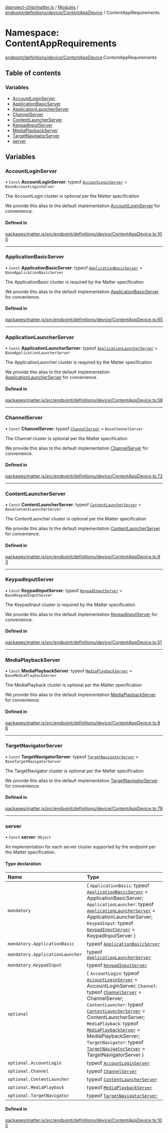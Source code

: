 [@project-chip/matter.js](../README.md) / [Modules](../modules.md) / [endpoint/definitions/device/ContentAppDevice](endpoint_definitions_device_ContentAppDevice.md) / ContentAppRequirements

# Namespace: ContentAppRequirements

[endpoint/definitions/device/ContentAppDevice](endpoint_definitions_device_ContentAppDevice.md).ContentAppRequirements

## Table of contents

### Variables

- [AccountLoginServer](endpoint_definitions_device_ContentAppDevice.ContentAppRequirements.md#accountloginserver)
- [ApplicationBasicServer](endpoint_definitions_device_ContentAppDevice.ContentAppRequirements.md#applicationbasicserver)
- [ApplicationLauncherServer](endpoint_definitions_device_ContentAppDevice.ContentAppRequirements.md#applicationlauncherserver)
- [ChannelServer](endpoint_definitions_device_ContentAppDevice.ContentAppRequirements.md#channelserver)
- [ContentLauncherServer](endpoint_definitions_device_ContentAppDevice.ContentAppRequirements.md#contentlauncherserver)
- [KeypadInputServer](endpoint_definitions_device_ContentAppDevice.ContentAppRequirements.md#keypadinputserver)
- [MediaPlaybackServer](endpoint_definitions_device_ContentAppDevice.ContentAppRequirements.md#mediaplaybackserver)
- [TargetNavigatorServer](endpoint_definitions_device_ContentAppDevice.ContentAppRequirements.md#targetnavigatorserver)
- [server](endpoint_definitions_device_ContentAppDevice.ContentAppRequirements.md#server)

## Variables

### AccountLoginServer

• `Const` **AccountLoginServer**: typeof [`AccountLoginServer`](../classes/behavior_definitions_account_login_export.AccountLoginServer.md) = `BaseAccountLoginServer`

The AccountLogin cluster is optional per the Matter specification

We provide this alias to the default implementation [AccountLoginServer](endpoint_definitions_device_ContentAppDevice.ContentAppRequirements.md#accountloginserver) for convenience.

#### Defined in

[packages/matter.js/src/endpoint/definitions/device/ContentAppDevice.ts:100](https://github.com/project-chip/matter.js/blob/0c058ae17fdba4c0b89b8b13c309011d51782299/packages/matter.js/src/endpoint/definitions/device/ContentAppDevice.ts#L100)

___

### ApplicationBasicServer

• `Const` **ApplicationBasicServer**: typeof [`ApplicationBasicServer`](../classes/behavior_definitions_application_basic_export.ApplicationBasicServer.md) = `BaseApplicationBasicServer`

The ApplicationBasic cluster is required by the Matter specification

We provide this alias to the default implementation [ApplicationBasicServer](endpoint_definitions_device_ContentAppDevice.ContentAppRequirements.md#applicationbasicserver) for convenience.

#### Defined in

[packages/matter.js/src/endpoint/definitions/device/ContentAppDevice.ts:65](https://github.com/project-chip/matter.js/blob/0c058ae17fdba4c0b89b8b13c309011d51782299/packages/matter.js/src/endpoint/definitions/device/ContentAppDevice.ts#L65)

___

### ApplicationLauncherServer

• `Const` **ApplicationLauncherServer**: typeof [`ApplicationLauncherServer`](../classes/behavior_definitions_application_launcher_export.ApplicationLauncherServer.md) = `BaseApplicationLauncherServer`

The ApplicationLauncher cluster is required by the Matter specification

We provide this alias to the default implementation [ApplicationLauncherServer](endpoint_definitions_device_ContentAppDevice.ContentAppRequirements.md#applicationlauncherserver) for convenience.

#### Defined in

[packages/matter.js/src/endpoint/definitions/device/ContentAppDevice.ts:58](https://github.com/project-chip/matter.js/blob/0c058ae17fdba4c0b89b8b13c309011d51782299/packages/matter.js/src/endpoint/definitions/device/ContentAppDevice.ts#L58)

___

### ChannelServer

• `Const` **ChannelServer**: typeof [`ChannelServer`](../classes/behavior_definitions_channel_export.ChannelServer.md) = `BaseChannelServer`

The Channel cluster is optional per the Matter specification

We provide this alias to the default implementation [ChannelServer](endpoint_definitions_device_ContentAppDevice.ContentAppRequirements.md#channelserver) for convenience.

#### Defined in

[packages/matter.js/src/endpoint/definitions/device/ContentAppDevice.ts:72](https://github.com/project-chip/matter.js/blob/0c058ae17fdba4c0b89b8b13c309011d51782299/packages/matter.js/src/endpoint/definitions/device/ContentAppDevice.ts#L72)

___

### ContentLauncherServer

• `Const` **ContentLauncherServer**: typeof [`ContentLauncherServer`](../classes/behavior_definitions_content_launcher_export.ContentLauncherServer.md) = `BaseContentLauncherServer`

The ContentLauncher cluster is optional per the Matter specification

We provide this alias to the default implementation [ContentLauncherServer](endpoint_definitions_device_ContentAppDevice.ContentAppRequirements.md#contentlauncherserver) for convenience.

#### Defined in

[packages/matter.js/src/endpoint/definitions/device/ContentAppDevice.ts:93](https://github.com/project-chip/matter.js/blob/0c058ae17fdba4c0b89b8b13c309011d51782299/packages/matter.js/src/endpoint/definitions/device/ContentAppDevice.ts#L93)

___

### KeypadInputServer

• `Const` **KeypadInputServer**: typeof [`KeypadInputServer`](../classes/behavior_definitions_keypad_input_export.KeypadInputServer.md) = `BaseKeypadInputServer`

The KeypadInput cluster is required by the Matter specification

We provide this alias to the default implementation [KeypadInputServer](endpoint_definitions_device_ContentAppDevice.ContentAppRequirements.md#keypadinputserver) for convenience.

#### Defined in

[packages/matter.js/src/endpoint/definitions/device/ContentAppDevice.ts:51](https://github.com/project-chip/matter.js/blob/0c058ae17fdba4c0b89b8b13c309011d51782299/packages/matter.js/src/endpoint/definitions/device/ContentAppDevice.ts#L51)

___

### MediaPlaybackServer

• `Const` **MediaPlaybackServer**: typeof [`MediaPlaybackServer`](../classes/behavior_definitions_media_playback_export.MediaPlaybackServer.md) = `BaseMediaPlaybackServer`

The MediaPlayback cluster is optional per the Matter specification

We provide this alias to the default implementation [MediaPlaybackServer](endpoint_definitions_device_ContentAppDevice.ContentAppRequirements.md#mediaplaybackserver) for convenience.

#### Defined in

[packages/matter.js/src/endpoint/definitions/device/ContentAppDevice.ts:86](https://github.com/project-chip/matter.js/blob/0c058ae17fdba4c0b89b8b13c309011d51782299/packages/matter.js/src/endpoint/definitions/device/ContentAppDevice.ts#L86)

___

### TargetNavigatorServer

• `Const` **TargetNavigatorServer**: typeof [`TargetNavigatorServer`](../classes/behavior_definitions_target_navigator_export.TargetNavigatorServer.md) = `BaseTargetNavigatorServer`

The TargetNavigator cluster is optional per the Matter specification

We provide this alias to the default implementation [TargetNavigatorServer](endpoint_definitions_device_ContentAppDevice.ContentAppRequirements.md#targetnavigatorserver) for convenience.

#### Defined in

[packages/matter.js/src/endpoint/definitions/device/ContentAppDevice.ts:79](https://github.com/project-chip/matter.js/blob/0c058ae17fdba4c0b89b8b13c309011d51782299/packages/matter.js/src/endpoint/definitions/device/ContentAppDevice.ts#L79)

___

### server

• `Const` **server**: `Object`

An implementation for each server cluster supported by the endpoint per the Matter specification.

#### Type declaration

| Name | Type |
| :------ | :------ |
| `mandatory` | \{ `ApplicationBasic`: typeof [`ApplicationBasicServer`](../classes/behavior_definitions_application_basic_export.ApplicationBasicServer.md) = ApplicationBasicServer; `ApplicationLauncher`: typeof [`ApplicationLauncherServer`](../classes/behavior_definitions_application_launcher_export.ApplicationLauncherServer.md) = ApplicationLauncherServer; `KeypadInput`: typeof [`KeypadInputServer`](../classes/behavior_definitions_keypad_input_export.KeypadInputServer.md) = KeypadInputServer } |
| `mandatory.ApplicationBasic` | typeof [`ApplicationBasicServer`](../classes/behavior_definitions_application_basic_export.ApplicationBasicServer.md) |
| `mandatory.ApplicationLauncher` | typeof [`ApplicationLauncherServer`](../classes/behavior_definitions_application_launcher_export.ApplicationLauncherServer.md) |
| `mandatory.KeypadInput` | typeof [`KeypadInputServer`](../classes/behavior_definitions_keypad_input_export.KeypadInputServer.md) |
| `optional` | \{ `AccountLogin`: typeof [`AccountLoginServer`](../classes/behavior_definitions_account_login_export.AccountLoginServer.md) = AccountLoginServer; `Channel`: typeof [`ChannelServer`](../classes/behavior_definitions_channel_export.ChannelServer.md) = ChannelServer; `ContentLauncher`: typeof [`ContentLauncherServer`](../classes/behavior_definitions_content_launcher_export.ContentLauncherServer.md) = ContentLauncherServer; `MediaPlayback`: typeof [`MediaPlaybackServer`](../classes/behavior_definitions_media_playback_export.MediaPlaybackServer.md) = MediaPlaybackServer; `TargetNavigator`: typeof [`TargetNavigatorServer`](../classes/behavior_definitions_target_navigator_export.TargetNavigatorServer.md) = TargetNavigatorServer } |
| `optional.AccountLogin` | typeof [`AccountLoginServer`](../classes/behavior_definitions_account_login_export.AccountLoginServer.md) |
| `optional.Channel` | typeof [`ChannelServer`](../classes/behavior_definitions_channel_export.ChannelServer.md) |
| `optional.ContentLauncher` | typeof [`ContentLauncherServer`](../classes/behavior_definitions_content_launcher_export.ContentLauncherServer.md) |
| `optional.MediaPlayback` | typeof [`MediaPlaybackServer`](../classes/behavior_definitions_media_playback_export.MediaPlaybackServer.md) |
| `optional.TargetNavigator` | typeof [`TargetNavigatorServer`](../classes/behavior_definitions_target_navigator_export.TargetNavigatorServer.md) |

#### Defined in

[packages/matter.js/src/endpoint/definitions/device/ContentAppDevice.ts:105](https://github.com/project-chip/matter.js/blob/0c058ae17fdba4c0b89b8b13c309011d51782299/packages/matter.js/src/endpoint/definitions/device/ContentAppDevice.ts#L105)
